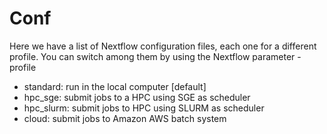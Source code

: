 # Conf

Here we have a list of Nextflow configuration files, each one for a different profile.
You can switch among them by using the Nextflow parameter -profile

- standard: run in the local computer [default]
- hpc_sge: submit jobs to a HPC using SGE as scheduler
- hpc_slurm: submit jobs to HPC using SLURM as scheduler
- cloud: submit jobs to Amazon AWS batch system 
